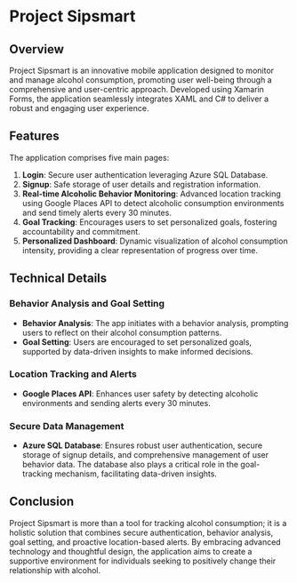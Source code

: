 # Project Sipsmart

## Overview
Project Sipsmart is an innovative mobile application designed to monitor and manage alcohol consumption, promoting user well-being through a comprehensive and user-centric approach. Developed using Xamarin Forms, the application seamlessly integrates XAML and C# to deliver a robust and engaging user experience.

## Features
The application comprises five main pages:

1. **Login**: Secure user authentication leveraging Azure SQL Database.
2. **Signup**: Safe storage of user details and registration information.
3. **Real-time Alcoholic Behavior Monitoring**: Advanced location tracking using Google Places API to detect alcoholic consumption environments and send timely alerts every 30 minutes.
4. **Goal Tracking**: Encourages users to set personalized goals, fostering accountability and commitment.
5. **Personalized Dashboard**: Dynamic visualization of alcohol consumption intensity, providing a clear representation of progress over time.

## Technical Details
### Behavior Analysis and Goal Setting
- **Behavior Analysis**: The app initiates with a behavior analysis, prompting users to reflect on their alcohol consumption patterns.
- **Goal Setting**: Users are encouraged to set personalized goals, supported by data-driven insights to make informed decisions.

### Location Tracking and Alerts
- **Google Places API**: Enhances user safety by detecting alcoholic environments and sending alerts every 30 minutes.

### Secure Data Management
- **Azure SQL Database**: Ensures robust user authentication, secure storage of signup details, and comprehensive management of user behavior data. The database also plays a critical role in the goal-tracking mechanism, facilitating data-driven insights.

## Conclusion
Project Sipsmart is more than a tool for tracking alcohol consumption; it is a holistic solution that combines secure authentication, behavior analysis, goal setting, and proactive location-based alerts. By embracing advanced technology and thoughtful design, the application aims to create a supportive environment for individuals seeking to positively change their relationship with alcohol.
